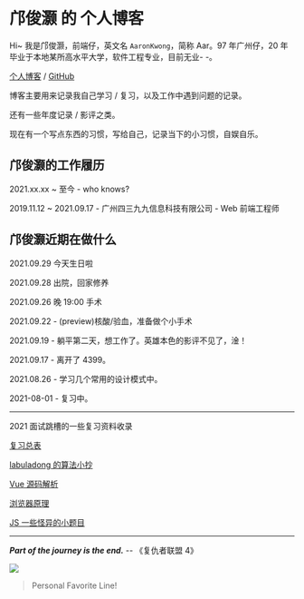 # 邝俊灏 的 个人博客

Hi~ 我是邝俊灏，前端仔，英文名 `AaronKwong`，简称 Aar。97 年广州仔，20 年毕业于本地某所高水平大学，软件工程专业，目前无业- -。

[个人博客](aaronkwong.cn) / [GitHub](https://github.com/AaronKwong929)

博客主要用来记录我自己学习 / 复习，以及工作中遇到问题的记录。

还有一些年度记录 / 影评之类。

现在有一个写点东西的习惯，写给自己，记录当下的小习惯，自娱自乐。

## 邝俊灏的工作履历

2021.xx.xx ~ 至今 - who knows?

2019.11.12 ~ 2021.09.17 - 广州四三九九信息科技有限公司 - Web 前端工程师

## 邝俊灏近期在做什么

2021.09.29 今天生日啦

2021.09.28 出院，回家修养

2021.09.26 晚 19:00 手术

2021.09.22 - (preview)核酸/验血，准备做个小手术

2021.09.19 - 躺平第二天，想工作了。英雄本色的影评不见了，淦！

2021.09.17 - 离开了 4399。

2021.08.26 - 学习几个常用的设计模式中。

2021-08-01 - 复习中。

---

2021 面试跳槽的一些复习资料收录

[复习总表](https://bytedance.feishu.cn/base/app8Ok6k9qafpMkgyRbfgxeEnet?table=tblEnSV2PNAajtWE&view=vewJHSwJVd)

[labuladong 的算法小抄](https://labuladong.gitbook.io/algo/)

[Vue 源码解析](https://book.penblog.cn/)

[浏览器原理](https://blog.poetries.top/browser-working-principle/guide/part1/lesson01.html)

[JS 一些怪异的小题目](https://jsisweird.com/)

---

**_Part of the journey is the end._** -- 《复仇者联盟 4》

![](https://cdn.jsdelivr.net/gh/aaronkwong929/pictures/20210919164809.png)

> Personal Favorite Line!
